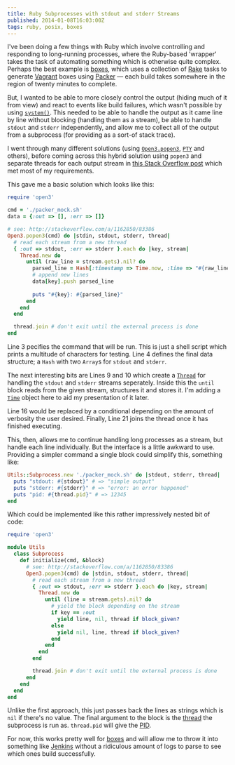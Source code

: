 ```yaml
---
title: Ruby Subprocesses with stdout and stderr Streams
published: 2014-01-08T16:03:00Z
tags: ruby, posix, boxes
---
```


I've been doing a few things with Ruby which involve controlling and responding to
long-running processes, where the Ruby-based 'wrapper' takes the task of automating
something which is otherwise quite complex. Perhaps the best example is [boxes][],
which uses a collection of [Rake][] tasks to generate [Vagrant][] boxes using
[Packer][] –– each build takes somewhere in the region of twenty minutes to complete.

But, I wanted to be able to more closely control the output (hiding much of it from
view) and react to events like build failures, which wasn't possible by using
[`system()`][system]. This needed to be able to handle the output as it came line 
by line without blocking (handling them as a stream), be able to handle `stdout` 
and `stderr` independently, and allow me to collect all of the output from a 
subprocess (for providing as a sort-of stack trace).

I went through many different solutions (using [`Open3.popen3`][popen], [`PTY`][PTY] 
and others), before coming across this hybrid solution using `popen3` and separate 
threads for each output stream in [this Stack Overflow post][so] which met most of 
my requirements.

This gave me a basic solution which looks like this:

```ruby
require 'open3'

cmd = './packer_mock.sh'
data = {:out => [], :err => []}

# see: http://stackoverflow.com/a/1162850/83386
Open3.popen3(cmd) do |stdin, stdout, stderr, thread|
  # read each stream from a new thread
  { :out => stdout, :err => stderr }.each do |key, stream|
    Thread.new do
      until (raw_line = stream.gets).nil? do
        parsed_line = Hash[:timestamp => Time.now, :line => "#{raw_line}"]
        # append new lines
        data[key].push parsed_line
        
        puts "#{key}: #{parsed_line}"
      end
    end
  end

  thread.join # don't exit until the external process is done
end
```

Line 3 pecifies the command that will be run. This is just a shell script which 
prints a multitude of characters for testing. Line 4 defines the final data 
structure; a `Hash` with two `Array`s for `stdout` and `stderr`.

The next interesting bits are Lines 9 and 10 which create a [`Thread`][thread] for 
handling the `stdout` and `stderr` streams seperately. Inside this the `until` 
block reads from the given stream, structures it and stores it. I'm adding a 
[`Time`][time] object here to aid my presentation of it later.

Line 16 would be replaced by a conditional depending on the amount of verbosity the
user desired. Finally, Line 21 joins the thread once it has finished executing.

This, then, allows me to continue handling long processes as a stream, but handle
each line individually. But the interface is a little awkward to use. Providing a
simpler command a single block could simplify this, something like:

```ruby
Utils::Subprocess.new './packer_mock.sh' do |stdout, stderr, thread|
  puts "stdout: #{stdout}" # => "simple output"
  puts "stderr: #{stderr}" # => "error: an error happened"
  puts "pid: #{thread.pid}" # => 12345
end
```

Which could be implemented like this rather impressively nested bit of code:

```ruby
require 'open3'

module Utils
  class Subprocess
    def initialize(cmd, &block)
      # see: http://stackoverflow.com/a/1162850/83386
      Open3.popen3(cmd) do |stdin, stdout, stderr, thread|
        # read each stream from a new thread
        { :out => stdout, :err => stderr }.each do |key, stream|
          Thread.new do
            until (line = stream.gets).nil? do
              # yield the block depending on the stream
              if key == :out
                yield line, nil, thread if block_given?
              else
                yield nil, line, thread if block_given?
              end
            end
          end
        end

        thread.join # don't exit until the external process is done
      end
    end
  end
end
```

Unlike the first approach, this just passes back the lines as strings which is `nil`
if there's no value. The final argument to the block is the [thread][] the subprocess 
is run as. `thread.pid` will give the [PID][].

For now, this works pretty well for [boxes][] and will allow me to throw it into
something like [Jenkins][] without a ridiculous amount of logs to parse to see which
ones build successfully.

[boxes]: https://github.com/nickcharlton/boxes
[Rake]: http://rake.rubyforge.org
[Vagrant]: http://vagrantup.com
[Packer]: http://packer.io
[system]: http://ruby-doc.org/core-2.1.0/Kernel.html#method-i-system
[popen]: http://www.ruby-doc.org/stdlib-2.1.0/libdoc/open3/rdoc/Open3.html
[PTY]: http://ruby-doc.org/stdlib-2.1.0/libdoc/pty/rdoc/PTY.html
[so]: http://stackoverflow.com/a/1162850/83386
[time]: http://www.ruby-doc.org/core-2.1.0/Time.html
[thread]: http://ruby-doc.org/core-2.1.0/Thread.html
[PID]: http://en.wikipedia.org/wiki/Process_identifier
[Jenkins]: http://en.wikipedia.org/wiki/Jenkins_(software)

